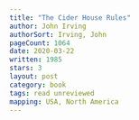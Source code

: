 ```yaml
---
title: "The Cider House Rules"
author: John Irving
authorSort: Irving, John
pageCount: 1064
date: 2020-03-22
written: 1985
stars: 3
layout: post
category: book
tags: read unreviewed
mapping: USA, North America
---
```

